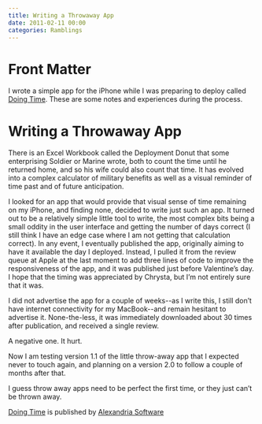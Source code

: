 ```yaml
---
title: Writing a Throwaway App
date: 2011-02-11 00:00
categories: Ramblings
---
```

# Front Matter

I wrote a simple app for the iPhone while I was preparing to deploy called [Doing Time](http://axsw.co/doing-time). These are some notes and experiences during the process.

# Writing a Throwaway App

There is an Excel Workbook called the Deployment Donut that some enterprising Soldier or Marine wrote, both to count the time until he returned home, and so his wife could also count that time. It has evolved into a complex calculator of military benefits as well as a visual reminder of time past and of future anticipation.

I looked for an app that would provide that visual sense of time remaining on my iPhone, and finding none, decided to write just such an app. It turned out to be a relatively simple little tool to write, the most complex bits being a small oddity in the user interface and getting the number of days correct (I still think I have an edge case where I am not getting that calculation correct). In any event, I eventually published the app, originally aiming to have it available the day I deployed. Instead, I pulled it from the review queue at Apple at the last moment to add three lines of code to improve the responsiveness of the app, and it was published just before Valentine’s day. I hope that the timing was appreciated by Chrysta, but I’m not entirely sure that it was.

I did not advertise the app for a couple of weeks--as I write this, I still don’t have internet connectivity for my MacBook--and remain hesitant to advertise it. None-the-less, it was immediately downloaded about 30 times after publication, and received a single review.

A negative one. It hurt.

Now I am testing version 1.1 of the little throw-away app that I expected never to touch again, and planning on a version 2.0 to follow a couple of months after that.

I guess throw away apps need to be perfect the first time, or they just can’t be thrown away.

[Doing Time](http://axsw.co/doing-time) is published by [Alexandria Software](http://www.alexandriasoftware.com/)
